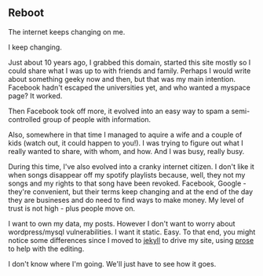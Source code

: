 ## Reboot
The internet keeps changing on me. 

I keep changing.

Just about 10 years ago, I grabbed this domain, started this site mostly so I could share what I was up to with friends and family. Perhaps I would write about something geeky now and then, but that was my main intention. Facebook hadn't escaped the universities yet, and who wanted a myspace page? It worked. 

Then Facebook took off more, it evolved into an easy way to spam a semi-controlled group of people with information.  

Also, somewhere in that time I managed to aquire a wife and a couple of kids (watch out, it could happen to you!). I was trying to figure out what I really wanted to share, with whom, and how. And I was busy, really busy. 

During this time, I've also evolved into a cranky internet citizen. I don't like it when songs disappear off my spotify playlists because, well, they not my songs and my rights to that song have been revoked. Facebook, Google - they're convenient, but their terms keep changing and at the end of the day they are busineses and do need to find ways to make money. My level of trust is not high - plus people move on. 

I want to own my data, my posts. However I don't want to worry about wordpress/mysql vulnerabilities. I want it static. Easy. To that end, you might notice some differences since I moved to [jekyll](http://jekyllrb.com/) to drive my site, using [prose](http://prose.io) to help with the editing. 

I don't know where I'm going. We'll just have to see how it goes. 

